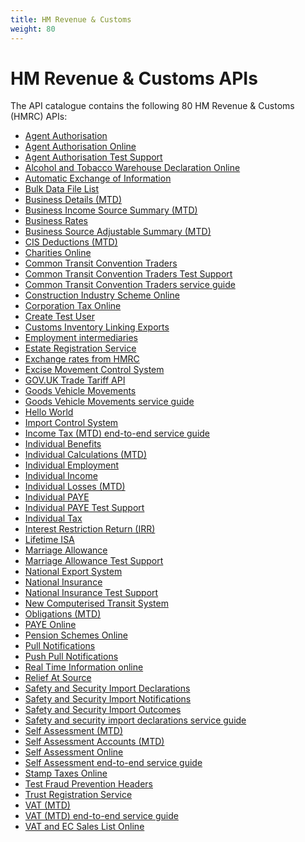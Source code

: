 ```yaml
---
title: HM Revenue & Customs
weight: 80
---
```


# HM Revenue & Customs APIs

The API catalogue contains the following 80 HM Revenue & Customs (HMRC) APIs:

- [Agent Authorisation](Agent_Authorisation/)
- [Agent Authorisation Online](Agent_Authorisation_Online/)
- [Agent Authorisation Test Support](Agent_Authorisation_Test_Support/)
- [Alcohol and Tobacco Warehouse Declaration Online](Alcohol_and_Tobacco_Warehouse_Declaration_Online/)
- [Automatic Exchange of Information](Automatic_Exchange_of_Information/)
- [Bulk Data File List](Bulk_Data_File_List/)
- [Business Details (MTD)](Business_Details_(MTD)/)
- [Business Income Source Summary (MTD)](Business_Income_Source_Summary_(MTD)/)
- [Business Rates](Business_Rates/)
- [Business Source Adjustable Summary (MTD)](Business_Source_Adjustable_Summary_(MTD)/)
- [CIS Deductions (MTD)](CIS_Deductions_(MTD)/)
- [Charities Online](Charities_Online/)
- [Common Transit Convention Traders](Common_Transit_Convention_Traders/)
- [Common Transit Convention Traders Test Support](Common_Transit_Convention_Traders_Test_Support/)
- [Common Transit Convention Traders service guide](Common_Transit_Convention_Traders_service_guide/)
- [Construction Industry Scheme Online](Construction_Industry_Scheme_Online/)
- [Corporation Tax Online](Corporation_Tax_Online/)
- [Create Test User](Create_Test_User/)
- [Customs Inventory Linking Exports](Customs_Inventory_Linking_Exports/)
- [Employment intermediaries](Employment_intermediaries/)
- [Estate Registration Service](Estate_Registration_Service/)
- [Exchange rates from HMRC](Exchange_rates_from_HMRC/)
- [Excise Movement Control System](Excise_Movement_Control_System/)
- [GOV.UK Trade Tariff API](GOV.UK_Trade_Tariff_API/)
- [Goods Vehicle Movements](Goods_Vehicle_Movements/)
- [Goods Vehicle Movements service guide](Goods_Vehicle_Movements_service_guide/)
- [Hello World](Hello_World/)
- [Import Control System](Import_Control_System/)
- [Income Tax (MTD) end-to-end service guide](Income_Tax_(MTD)_end-to-end_service_guide/)
- [Individual Benefits](Individual_Benefits/)
- [Individual Calculations (MTD)](Individual_Calculations_(MTD)/)
- [Individual Employment](Individual_Employment/)
- [Individual Income](Individual_Income/)
- [Individual Losses (MTD)](Individual_Losses_(MTD)/)
- [Individual PAYE](Individual_PAYE/)
- [Individual PAYE Test Support](Individual_PAYE_Test_Support/)
- [Individual Tax](Individual_Tax/)
- [Interest Restriction Return (IRR)](Interest_Restriction_Return_(IRR)/)
- [Lifetime ISA](Lifetime_ISA/)
- [Marriage Allowance](Marriage_Allowance/)
- [Marriage Allowance Test Support](Marriage_Allowance_Test_Support/)
- [National Export System](National_Export_System/)
- [National Insurance](National_Insurance/)
- [National Insurance Test Support](National_Insurance_Test_Support/)
- [New Computerised Transit System](New_Computerised_Transit_System/)
- [Obligations (MTD)](Obligations_(MTD)/)
- [PAYE Online](PAYE_Online/)
- [Pension Schemes Online](Pension_Schemes_Online/)
- [Pull Notifications](Pull_Notifications/)
- [Push Pull Notifications](Push_Pull_Notifications/)
- [Real Time Information online](Real_Time_Information_online/)
- [Relief At Source](Relief_At_Source/)
- [Safety and Security Import Declarations](Safety_and_Security_Import_Declarations/)
- [Safety and Security Import Notifications](Safety_and_Security_Import_Notifications/)
- [Safety and Security Import Outcomes](Safety_and_Security_Import_Outcomes/)
- [Safety and security import declarations service guide](Safety_and_security_import_declarations_service_guide/)
- [Self Assessment (MTD)](Self_Assessment_(MTD)/)
- [Self Assessment Accounts (MTD)](Self_Assessment_Accounts_(MTD)/)
- [Self Assessment Online](Self_Assessment_Online/)
- [Self Assessment end-to-end service guide](Self_Assessment_end-to-end_service_guide/)
- [Stamp Taxes Online](Stamp_Taxes_Online/)
- [Test Fraud Prevention Headers](Test_Fraud_Prevention_Headers/)
- [Trust Registration Service](Trust_Registration_Service/)
- [VAT (MTD)](VAT_(MTD)/)
- [VAT (MTD) end-to-end service guide](VAT_(MTD)_end-to-end_service_guide/)
- [VAT and EC Sales List Online](VAT_and_EC_Sales_List_Online/)
